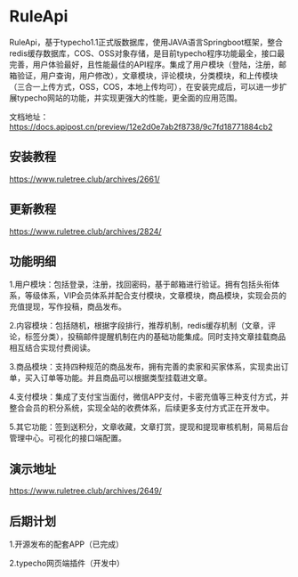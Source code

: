 # RuleApi

RuleApi，基于typecho1.1正式版数据库，使用JAVA语言Springboot框架，整合redis缓存数据库，COS、OSS对象存储，是目前typecho程序功能最全，接口最完善，用户体验最好，且性能最佳的API程序。集成了用户模块（登陆，注册，邮箱验证，用户查询，用户修改），文章模块，评论模块，分类模块，和上传模块（三合一上传方式，OSS，COS，本地上传均可），在安装完成后，可以进一步扩展typecho网站的功能，并实现更强大的性能，更全面的应用范围。

文档地址：https://docs.apipost.cn/preview/12e2d0e7ab2f8738/9c7fd18771884cb2

## 安装教程

https://www.ruletree.club/archives/2661/

## 更新教程

https://www.ruletree.club/archives/2824/

## 功能明细

1.用户模块：包括登录，注册，找回密码，基于邮箱进行验证。拥有包括头衔体系，等级体系，VIP会员体系并配合支付模块，文章模块，商品模块，实现会员的充值提现，写作投稿，商品发布。

2.内容模块：包括随机，根据字段排行，推荐机制，redis缓存机制（文章，评论，标签分类），投稿邮件提醒机制在内的基础功能集成。同时支持文章挂载商品相互结合实现付费阅读。

3.商品模块：支持四种规范的商品发布，拥有完善的卖家和买家体系，实现卖出订单，买入订单等功能。并且商品可以根据类型挂载进文章。

4.支付模块：集成了支付宝当面付，微信APP支付，卡密充值等三种支付方式，并整合会员的积分系统，实现全站的收费体系，后续更多支付方式正在开发中。

5.其它功能：签到送积分，文章收藏，文章打赏，提现和提现审核机制，简易后台管理中心。可视化的接口端配置。


## 演示地址

https://www.ruletree.club/archives/2649/


## 后期计划

1.开源发布的配套APP（已完成）

2.typecho网页端插件（开发中）